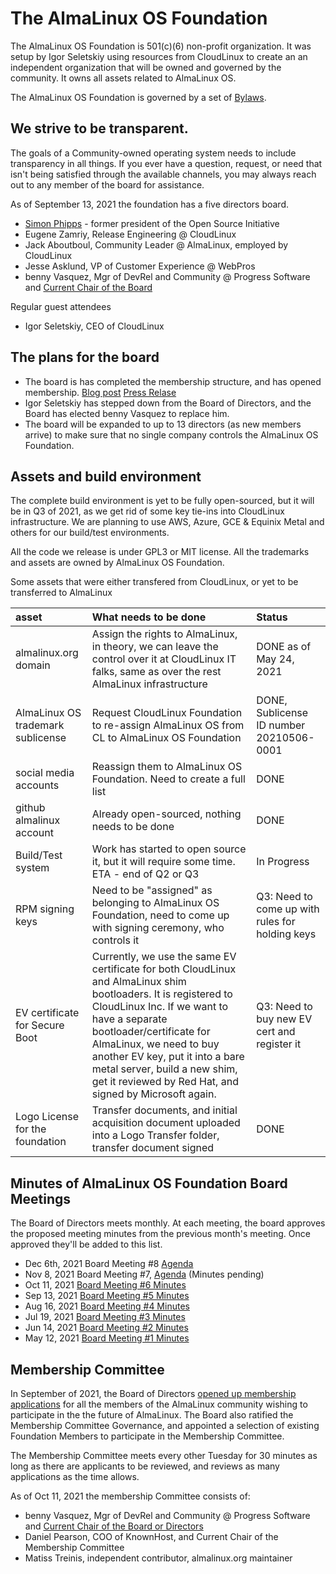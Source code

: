 # The AlmaLinux OS Foundation

The AlmaLinux OS Foundation is 501(c)(6) non-profit organization. It was setup by Igor Seletskiy using resources from CloudLinux to create an an independent organization that will be owned and governed by the community. It owns all assets related to AlmaLinux OS.

The AlmaLinux OS Foundation is governed by a set of [Bylaws](https://almalinux.org/p/foundation-bylaws/). 


## We strive to be transparent.

The goals of a Community-owned operating system needs to include transparency in all things. If you ever have a question, request, or need that isn't being satisfied through the available channels, you may always reach out to any member of the board for assistance. 

As of September 13, 2021 the foundation has a five directors board.
- [Simon Phipps](https://en.wikipedia.org/wiki/Simon_Phipps_(programmer)) - former president of the Open Source Initiative
- Eugene Zamriy, Release Engineering @ CloudLinux
- Jack Aboutboul, Community Leader @ AlmaLinux, employed by CloudLinux
- Jesse Asklund, VP of Customer Experience @ WebPros
- benny Vasquez, Mgr of DevRel and Community @ Progress Software and [Current Chair of the Board](https://almalinux.org/blog/hi-im-benny-how-can-i-help/)

Regular guest attendees
- Igor Seletskiy, CEO of CloudLinux

## The plans for the board

- The board is has completed the membership structure, and has opened membership. [Blog post](https://almalinux.org/blog/what-almalinux-foundation-membership-means-for-you/) [Press Relase](https://www.businesswire.com/news/home/20211005005953/en/AlmaLinux-OS-Foundation-Membership-Opens-to-the-Public)
- Igor Seletskiy has stepped down from the Board of Directors, and the Board has elected benny Vasquez to replace him. 
- The board will be expanded to up to 13 directors (as new members arrive) to make sure that no single company controls the AlmaLinux OS Foundation.

## Assets and build environment
The complete build environment is yet to be fully open-sourced, but it will be in Q3 of 2021, as we get rid of some key tie-ins into CloudLinux infrastructure. We are planning to use AWS, Azure, GCE & Equinix Metal and others for our build/test environments.

All the code we release is under GPL3 or MIT license.
All the trademarks and assets are owned by AlmaLinux OS Foundation.

Some assets that were either transfered from CloudLinux, or yet to be transferred to AlmaLinux

| asset | What needs to be done | Status |
|:--- |:--- |:--- |
| almalinux.org domain | Assign the rights to AlmaLinux, in theory, we can leave the control over it at CloudLinux IT falks, same as over the rest AlmaLinux infrastructure | DONE as of May 24, 2021 |
| AlmaLinux OS trademark sublicense | Request CloudLinux Foundation to re-assign AlmaLinux OS from CL to AlmaLinux OS Foundation | DONE, Sublicense ID number 20210506-0001 |
| social media accounts | Reassign them to AlmaLinux OS Foundation. Need to create a full list |  DONE |
| github almalinux account | Already open-sourced, nothing needs to be done | DONE |
| Build/Test system | Work has started to open source it, but it will require some time. ETA - end of Q2 or Q3 | In Progress |
| RPM signing keys | Need to be "assigned" as belonging to AlmaLinux OS Foundation, need to come up with signing ceremony, who controls it | Q3: Need to come up with rules for holding keys 
| EV certificate for Secure Boot | Currently, we use the same EV certificate for both CloudLinux and AlmaLinux shim bootloaders. It is registered to CloudLinux Inc. If we want to have a separate bootloader/certificate for AlmaLinux, we need to buy another EV key, put it into a bare metal server, build a new shim, get it reviewed by Red Hat, and signed by Microsoft again. |  Q3: Need to buy new EV cert and register it |
| Logo License for the foundation | Transfer documents, and initial acquisition document uploaded into a Logo Transfer folder, transfer document signed | DONE| 

## Minutes of AlmaLinux OS Foundation Board Meetings

The Board of Directors meets monthly. At each meeting, the board approves the proposed meeting minutes from the previous month's meeting. Once approved they'll be added to this list. 

- Dec 6th, 2021 Board Meeting #8 [Agenda](https://docs.google.com/document/d/1JET22HKrghPtieUGO467HLEuc0S9AYbiPOtyGNuO71s/edit?usp=sharing)
- Nov 8, 2021 Board Meeting #7, [Agenda](https://docs.google.com/document/d/1i1lDY7kEfCh0_QsNHFSFWWZ7KwDBBcKrBs9IUhTw7wQ/edit?usp=sharing) (Minutes pending)
- Oct 11, 2021 [Board Meeting #6 Minutes](https://drive.google.com/file/d/1q_7xDNOt4yieXnP5eF4kAcKWtmaAzQiq/view?usp=sharing)
- Sep 13, 2021 [Board Meeting #5 Minutes](https://drive.google.com/file/d/1x5k1wUv9UtkNvXu-JBbVb9JFNPyo67vm/view?usp=sharing)
- Aug 16, 2021 [Board Meeting #4 Minutes](https://drive.google.com/file/d/1TAXkQg2kh8Hj-yyF0Hyx1CIJsOg3QCtp/view?usp=sharing)
- Jul 19, 2021 [Board Meeting #3 Minutes](https://drive.google.com/file/d/1YfpQMs2YRiozcMyGvHjeP1Nr2cp3hD9u/view?usp=sharing)
- Jun 14, 2021 [Board Meeting #2 Minutes](https://drive.google.com/file/d/1hwcgIacCug0TESfohIB-mEiYs69BCLfv/view?usp=sharing)
- May 12, 2021 [Board Meeting #1 Minutes](https://drive.google.com/file/d/1O2oNPu9rXxnu0IjYkdeS3dDfKN4YKVsJ/view?usp=sharing)

## Membership Committee

In September of 2021, the Board of Directors [opened up membership applications](https://almalinux.org/blog/what-almalinux-foundation-membership-means-for-you/) for all the members of the AlmaLinux community wishing to participate in the the future of AlmaLinux. The Board also ratified the Membership Committee Governance, and appointed a selection of existing Foundation Members to participate in the Membership Committee. 

The Membership Committee meets every other Tuesday for 30 minutes as long as there are applicants to be reviewed, and reviews as many applications as the time allows. 

As of Oct 11, 2021 the membership Committee consists of:
- benny Vasquez, Mgr of DevRel and Community @ Progress Software and [Current Chair of the Board or Directors](https://almalinux.org/blog/hi-im-benny-how-can-i-help/)
- Daniel Pearson, COO of KnownHost, and Current Chair of the Membership Committee
- Matiss Treinis, independent contributor, almalinux.org maintainer

